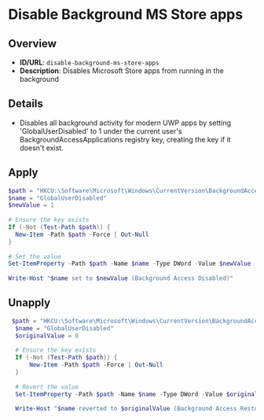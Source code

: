 # Disable Background MS Store apps

## Overview
- **ID/URL**: `disable-background-ms-store-apps`
- **Description**: Disables Microsoft Store apps from running in the background





## Details

- Disables all background activity for modern UWP apps by setting 'GlobalUserDisabled' to 1 under the current user's BackgroundAccessApplications registry key, creating the key if it doesn't exist.





## Apply

```powershell
$path = "HKCU:\Software\Microsoft\Windows\CurrentVersion\BackgroundAccessApplications"
$name = "GlobalUserDisabled"
$newValue = 1
  
# Ensure the key exists
If (-Not (Test-Path $path)) {
  New-Item -Path $path -Force | Out-Null
}
  
# Set the value
Set-ItemProperty -Path $path -Name $name -Type DWord -Value $newValue
  
Write-Host "$name set to $newValue (Background Access Disabled)"
```

## Unapply

```powershell
 $path = "HKCU:\Software\Microsoft\Windows\CurrentVersion\BackgroundAccessApplications"
  $name = "GlobalUserDisabled"
  $originalValue = 0
  
  # Ensure the key exists
  If (-Not (Test-Path $path)) {
      New-Item -Path $path -Force | Out-Null
  }
  
  # Revert the value
  Set-ItemProperty -Path $path -Name $name -Type DWord -Value $originalValue
  
  Write-Host "$name reverted to $originalValue (Background Access Restored)" -ForegroundColor Yellow
```
